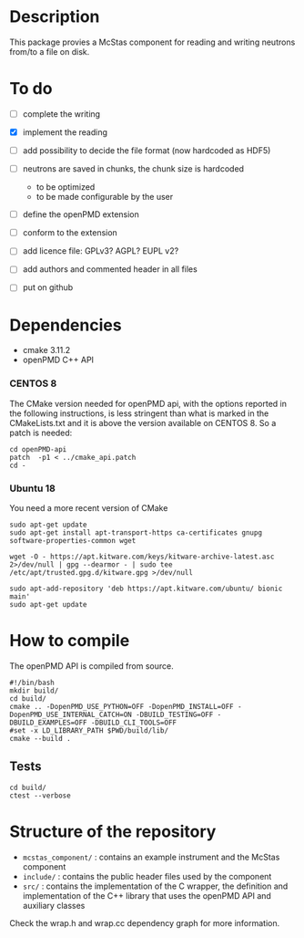 # Description
This package provies a McStas component for reading and writing neutrons from/to a file on disk.

# To do
 * [ ] complete the writing
 * [X] implement the reading
 * [ ] add possibility to decide the file format (now hardcoded as HDF5)
 * [ ] neutrons are saved in chunks, the chunk size is hardcoded
   - to be optimized
   - to be made configurable by the user
 * [ ] define the openPMD extension
 * [ ] conform to the extension
 * [ ] add licence file: GPLv3? AGPL? EUPL v2?
 * [ ] add authors and commented header in all files
 * [ ] put on github
 

# Dependencies
 - cmake 3.11.2
 - openPMD C++ API

### CENTOS 8
The CMake version needed for openPMD api, with the options reported in the following instructions, is less stringent than what is marked in the CMakeLists.txt and it is above the version available on CENTOS 8. So a patch is needed:
```
cd openPMD-api
patch  -p1 < ../cmake_api.patch
cd -
```

### Ubuntu 18
You need a more recent version of CMake
```
sudo apt-get update
sudo apt-get install apt-transport-https ca-certificates gnupg software-properties-common wget

wget -O - https://apt.kitware.com/keys/kitware-archive-latest.asc 2>/dev/null | gpg --dearmor - | sudo tee /etc/apt/trusted.gpg.d/kitware.gpg >/dev/null

sudo apt-add-repository 'deb https://apt.kitware.com/ubuntu/ bionic main'
sudo apt-get update
```

# How to compile
The openPMD API is compiled from source.

```
#!/bin/bash
mkdir build/
cd build/
cmake .. -DopenPMD_USE_PYTHON=OFF -DopenPMD_INSTALL=OFF -DopenPMD_USE_INTERNAL_CATCH=ON -DBUILD_TESTING=OFF -DBUILD_EXAMPLES=OFF -DBUILD_CLI_TOOLS=OFF
#set -x LD_LIBRARY_PATH $PWD/build/lib/
cmake --build .
```


## Tests
```
cd build/
ctest --verbose
```

# Structure of the repository
 - `mcstas_component/` : contains an example instrument and the McStas component
 - `include/`          : contains the public header files used by the component
 - `src/`              : contains the implementation of the C wrapper, the definition and implementation of the C++ library that uses the openPMD API and auxiliary classes

Check the wrap.h and wrap.cc dependency graph for more information.
